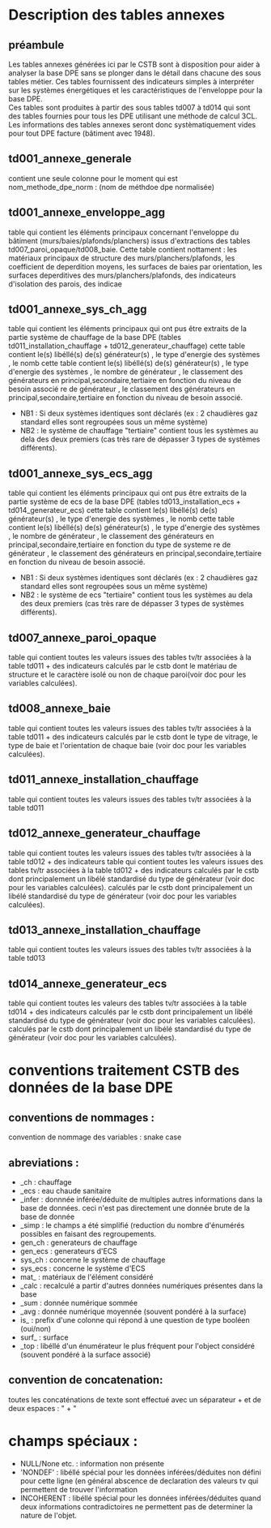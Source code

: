 

# Description des tables annexes

## préambule

Les tables annexes générées ici par le CSTB sont à disposition pour aider à analyser la base DPE sans se plonger dans le détail dans chacune des sous tables métier. Ces tables fournissent des indicateurs simples à interpréter sur les
systèmes énergétiques et les caractéristiques de l'enveloppe pour la base DPE.  
Ces tables sont produites à partir des sous tables td007 à td014 qui sont des tables fournies pour tous les DPE utilisant une méthode de calcul 3CL.  
Les informations des tables annexes seront donc systèmatiquement vides pour tout DPE facture (bâtiment avec 1948).

## td001_annexe_generale

contient une seule colonne pour le moment qui est nom_methode_dpe_norm : (nom de méthdoe dpe normalisée)

## td001_annexe_enveloppe_agg

table qui contient les éléments principaux concernant l'enveloppe du bâtiment (murs/baies/plafonds/planchers) issus d'extractions des tables td007_paroi_opaque/td008_baie.
Cette table contient nottament : les matériaux principaux de structure des murs/planchers/plafonds, les coefficient de deperdition moyens, les surfaces de baies par orientation,
les surfaces deperditives des murs/planchers/plafonds, des indicateurs d'isolation des parois, des indicae

## td001_annexe_sys_ch_agg

table qui contient les éléments principaux qui ont pus être extraits de la partie système de chauffage de la base DPE (tables td011_installation_chauffage + td012_generateur_chauffage)
cette table contient le(s) libéllé(s) de(s) générateur(s) , le type d'energie des systèmes , le nomb cette table contient le(s) libéllé(s) de(s) générateur(s) , le type d'energie des systèmes , le nombre de générateur , le classement des générateurs en principal,secondaire,tertiaire en fonction du niveau de besoin associé
re de générateur , le classement des générateurs en principal,secondaire,tertiaire en fonction du niveau de besoin associé.
* NB1 : Si deux systèmes identiques sont déclarés (ex : 2 chaudières gaz standard elles sont regroupées sous un même système)
* NB2 : le système de chauffage "tertiaire" contient tous les systèmes au dela des deux premiers (cas très rare de dépasser 3 types de systèmes différents).

## td001_annexe_sys_ecs_agg

table qui contient les éléments principaux qui ont pus être extraits de la partie système de ecs de la base DPE (tables td013_installation_ecs + td014_generateur_ecs)
cette table contient le(s) libéllé(s) de(s) générateur(s) , le type d'energie des systèmes , le nomb cette table contient le(s) libéllé(s) de(s) générateur(s) , le type d'energie des systèmes , le nombre de générateur , le classement des générateurs en principal,secondaire,tertiaire en fonction du type de systeme
re de générateur , le classement des générateurs en principal,secondaire,tertiaire en fonction du niveau de besoin associé.
* NB1 : Si deux systèmes identiques sont déclarés (ex : 2 chaudières gaz standard elles sont regroupées sous un même système)
* NB2 : le système de ecs "tertiaire" contient tous les systèmes au dela des deux premiers (cas très rare de dépasser 3 types de systèmes différents).

## td007_annexe_paroi_opaque

table qui contient toutes les valeurs issues des tables tv/tr associées à la table td011 + des indicateurs calculés par le cstb dont le matériau de structure et le caractère isolé ou non de chaque paroi(voir doc pour les variables calculées).

## td008_annexe_baie

table qui contient toutes les valeurs issues des tables tv/tr associées à la table td011 + des indicateurs calculés par le cstb dont le type de vitrage, le type de baie et l'orientation de chaque baie (voir doc pour les variables calculées).

## td011_annexe_installation_chauffage

table qui contient toutes les valeurs issues des tables tv/tr associées à la table td011

## td012_annexe_generateur_chauffage

table qui contient toutes les valeurs issues des tables tv/tr associées à la table td012 + des indicateurs table qui contient toutes les valeurs issues des tables tv/tr associées à la table td012 + des indicateurs calculés par le cstb dont principalement un libélé standardisé du type de générateur (voir doc pour les variables calculées).
calculés par le cstb dont principalement un libélé standardisé du type de générateur (voir doc pour les variables calculées).

## td013_annexe_installation_chauffage

table qui contient toutes les valeurs issues des tables tv/tr associées à la table td013

## td014_annexe_generateur_ecs

table qui contient toutes les valeurs des tables tv/tr associées à la table td014 + des indicateurs calculés par le cstb dont principalement un libélé standardisé du type de générateur (voir doc pour les variables calculées).
calculés par le cstb dont principalement un libélé standardisé du type de générateur (voir doc pour les variables calculées).

# conventions traitement CSTB des données de la base DPE

## conventions de nommages :

convention de nommage des variables : snake case

## abreviations :

* _ch : chauffage
* _ecs : eau chaude sanitaire
* _infer : donnnée inférée/déduite de multiples autres informations dans la base de données. ceci n'est pas directement une donnée brute de la base de donnée
* _simp : le champs a été simplifié (reduction du nombre d'énumérés possibles en faisant des regroupements.
* gen_ch : generateurs de chauffage
* gen_ecs : generateurs d'ECS
* sys_ch : concerne le système de chauffage
* sys_ecs : concerne le système d'ECS
* mat_ : matériaux de l'élément considéré
* _calc : recalculé a partir d'autres données numériques présentes dans la base
* _sum : donnée numérique sommée
* _avg : donnée numérique moyennée (souvent pondéré à la surface)
* is_ : prefix d'une colonne qui répond à une question de type booléen (oui/non)
* surf_ : surface
* _top : libéllé d'un énumérateur le plus fréquent pour l'object considéré (souvent pondéré à la surface associé)

## convention de concatenation:

toutes les concaténations de texte sont effectué avec un séparateur + et de deux espaces :  " + "


# champs spéciaux :

* NULL/None etc.  : information non présente
* 'NONDEF' : libéllé spécial pour les données inférées/déduites non défini pour cette ligne (en général abscence de declaration des valeurs tv qui permettent de trouver l'information
* INCOHERENT : libéllé spécial pour les données inférées/déduites quand deux informations contradictoires ne permettent pas de determiner la nature de l'objet.